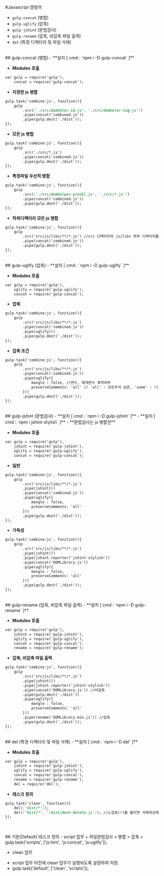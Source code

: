 #Javascript 명령어 
- `gulp-concat` (병합)
- `gulp-uglify` (압축)
- `gulp-jshint` (문법검사)
- `gulp-rename` (압축, 비압축 파일 출력)
- `del` (특정 디렉터리 및 파일 삭제)
<br>
## gulp-concat (병합) 
- **설치 [ cmd : `npm i -D gulp-concat` ]**

- **Modules 호출**
```md
var gulp = require('gulp'),
    concat = require('gulp-concat');
```

- **지정한 js 병합** <br>
```md
gulp.task('combine:js', function(){
	gulp
		.src(['./src/domheler-id.js', './src/domheler-tag.js'])
		.pipe(concat('combined.js'))
		.pipe(gulp.dest('./dist'));
});
```

- **모든 js 병합** <br>
```md
gulp.task('combine:js', function(){
	gulp
		.src('./src/*.js') 
		.pipe(concat('combined.js'))
		.pipe(gulp.dest('./dist'));
});
```

- **특정파일 우선적 병합** <br>
```md
gulp.task('combine:js', function(){
	gulp
		.src(['./src/domhelper-prevEl.js', './src/*.js']) 
		.pipe(concat('combined.js'))
		.pipe(gulp.dest('./dist'));
});
```

- **하위디렉터리 모든 js 병합** <br>
```md
gulp.task('combine:js', function(){
	gulp
		.src('src/js/libs/**/*.js') //src 디렉터리의 js/libs 하위 디렉터리를 생성 후 실행 후 확인
		.pipe(concat('combined.js'))
		.pipe(gulp.dest('./dist'));
});
```
<br>
## gulp-uglify (압축) 
- **설치 [ cmd : `npm i -D gulp-uglify` ]**

- **Modules 호출**
```md
var gulp = require('gulp'),
    uglify = require('gulp-uglify'),
    concat = require('gulp-concat');
```

- **압축** <br>
```md
gulp.task('combine:js', function(){
	gulp
		.src('src/js/libs/**/*.js')
		.pipe(concat('combined.js'))
		.pipe(uglify())
		.pipe(gulp.dest('./dist'));
});
```

- **압축 조건** <br>
```md
gulp.task('combine:js', function(){
	gulp
		.src('src/js/libs/**/*.js')
		.pipe(concat('combined.js'))
		.pipe(uglify({
			mangle : false, //변수, 매개변수 축약여부
			preserveComments: 'all' // 'all' : 모든주석 보존, 'some' : !(느낌표)가 붙은 주석만 보존
		}))
		.pipe(gulp.dest('./dist'));
});
```
<br>
## gulp-jshint (문법검사) 
- **설치 [ cmd : `npm i -D gulp-jshint` ]**
- **설치 [ cmd : `npm i jshint-stylish` ]**
- **문법검사는 js 병합전**

- **Modules 호출**
```md
var gulp = require('gulp'),
    jshint = require('gulp-jshint'),
    uglify = require('gulp-uglify'),
    concat = require('gulp-concat');
```
- **일반** <br>
```md
gulp.task('combine:js', function(){
	gulp
		.src('src/js/libs/**/*.js')
		.pipe(jshint())
		.pipe(concat('combined.js'))
		.pipe(uglify({
			mangle : false,
			preserveComments: 'all'
		}))
		.pipe(gulp.dest('./dist'));
});
```

- **가독성** <br>
```md
gulp.task('combine:js', function(){
	gulp
		.src('src/js/libs/**/*.js')
		.pipe(jshint())
		.pipe(jshint.reporter('jshint-stylish'))
		.pipe(concat('DOMLibrary.js'))
		.pipe(uglify({
			mangle : false,
			preserveComments: 'all'
		}))
		.pipe(gulp.dest('./dist'));
});
```
<br>
## gulp-rename (압축, 비압축 파일 출력) 
- **설치 [ cmd : `npm i -D gulp-rename` ]**

- **Modules 호출**
```md
var gulp = require('gulp'),
    jshint = require('gulp-jshint'),
    uglify = require('gulp-uglify'),
    concat = require('gulp-concat'),
    rename = require('gulp-rename');
```

- **압축, 비압축 파일 출력** <br>
```md
gulp.task('combine:js', function(){
	gulp
		.src('src/js/libs/**/*.js')
		.pipe(jshint())
		.pipe(jshint.reporter('jshint-stylish'))
		.pipe(concat('DOMLibrary.js')) //비압축
		.pipe(gulp.dest('./dist'))
		.pipe(uglify({
			mangle : false,
			preserveComments: 'all'
		}))
		.pipe(rename('DOMLibrary.min.js')) //압축
		.pipe(gulp.dest('./dist'));
});
```
<br>
## del (특정 디렉터리 및 파일 삭제) 
- **설치 [ cmd : `npm i -D del` ]**

- **Modules 호출**
```md
var gulp = require('gulp'),
    jshint = require('gulp-jshint'),
    uglify = require('gulp-uglify'),
    concat = require('gulp-concat'),
    rename = require('gulp-rename'),
    del = require('del');
```
- **테스크 정의** <br>
```md
gulp.task('clean', function(){
	del(['dist/*']);
	del(['dist/*', '!dist/dont-delete.js']); //느낌표(!)를 붙이면 삭제대상에서 제외된다.
});
 
```
<br>
## 기본(Default) 테스크 정의
- script 업무 
 + 파일문법검사 > 병합 > 압축
 + gulp.task('scripts', ['js:hint', 'js:concat', 'js:uglify']);
 
- clean 업무 
 + script 업무 이전에 clean 업무가 실행되도록 설정하여 저장.
 + gulp.task('default', ['clean', 'scripts']); 
